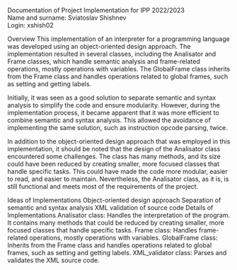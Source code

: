 Documentation of Project Implementation for IPP 2022/2023 <br>
Name and surname: Sviatoslav Shishnev <br>
Login: xshish02 <br>

Overview
This implementation of an interpreter for a programming language was developed using an object-oriented design approach. The implementation resulted in several classes, including the Analisator and Frame classes, which handle semantic analysis and frame-related operations, mostly operations with variables. The GlobalFrame class inherits from the Frame class and handles operations related to global frames, such as setting and getting labels.

Initially, it was seen as a good solution to separate semantic and syntax analysis to simplify the code and ensure modularity. However, during the implementation process, it became apparent that it was more efficient to combine semantic and syntax analysis. This allowed the avoidance of implementing the same solution, such as instruction opcode parsing, twice.

In addition to the object-oriented design approach that was employed in this implementation, it should be noted that the design of the Analisator class encountered some challenges. The class has many methods, and its size could have been reduced by creating smaller, more focused classes that handle specific tasks. This could have made the code more modular, easier to read, and easier to maintain. Nevertheless, the Analisator class, as it is, is still functional and meets most of the requirements of the project.

Ideas of Implementations
Object-oriented design approach
Separation of semantic and syntax analysis
XML validation of source code
Details of Implementations
Analisator class: Handles the interpretation of the program. It contains many methods that could be reduced by creating smaller, more focused classes that handle specific tasks.
Frame class: Handles frame-related operations, mostly operations with variables.
GlobalFrame class: Inherits from the Frame class and handles operations related to global frames, such as setting and getting labels.
XML_validator class: Parses and validates the XML source code.